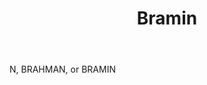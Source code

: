 ---
title: Bramin
letter: B
permalink: "/definitions/bld-bramin.html"
body: N, BRAHMAN, or BRAMIN
published_at: '2018-07-07'
source: Black's Law Dictionary 2nd Ed (1910)
layout: post
---